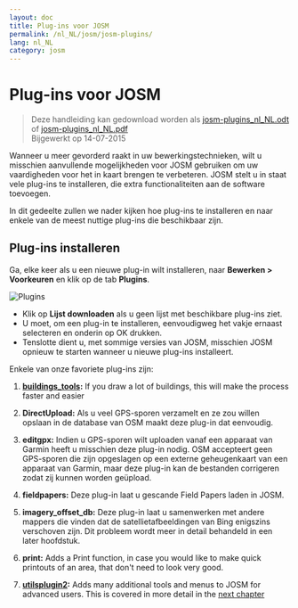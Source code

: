 ```yaml
---
layout: doc
title: Plug-ins voor JOSM
permalink: /nl_NL/josm/josm-plugins/
lang: nl_NL
category: josm
---
```


Plug-ins voor JOSM
============

> Deze handleiding kan gedownload worden als [josm-plugins_nl_NL.odt](/files/josm-plugins_nl_NL.odt) of [josm-plugins_nl_NL.pdf](/files/josm-plugins_nl_NL.pdf)  
> Bijgewerkt op 14-07-2015  

Wanneer u meer gevorderd raakt in uw bewerkingstechnieken, wilt u misschien aanvullende mogelijkheden voor JOSM gebruiken om uw vaardigheden voor het in kaart brengen te verbeteren. JOSM stelt u in staat vele plug-ins te installeren, die extra functionaliteiten aan de software toevoegen.  

In dit gedeelte zullen we nader kijken hoe plug-ins te installeren en naar enkele van de meest nuttige plug-ins die beschikbaar zijn.

Plug-ins installeren
-------------------
Ga, elke keer als u een nieuwe plug-in wilt installeren, naar **Bewerken \> Voorkeuren** en klik op de tab **Plugins**.  

![Plugins][]

* Klik op **Lijst downloaden** als u geen lijst met beschikbare plug-ins ziet.  
* U moet, om een plug-in te installeren, eenvoudigweg het vakje ernaast selecteren en onderin op OK drukken.  
* Tenslotte dient u, met sommige versies van JOSM, misschien JOSM opnieuw te starten wanneer u nieuwe plug-ins installeert.

Enkele van onze favoriete plug-ins zijn:

1. **[buildings_tools](/en/josm/josm-more-plugins/#the-buildings-tools-plugin):** If you draw a lot of buildings, this will make the process faster and easier  

2.  **DirectUpload:** Als u veel GPS-sporen verzamelt en ze zou willen opslaan in de database van OSM maakt deze plug-in dat eenvoudig.  

3. **editgpx:** Indien u GPS-sporen wilt uploaden vanaf een apparaat van Garmin heeft u misschien deze plug-in nodig. OSM accepteert geen GPS-sporen die zijn opgeslagen op een externe geheugenkaart van een apparaat van Garmin, maar deze plug-in kan de bestanden corrigeren zodat zij kunnen worden geüpload.  

4. **fieldpapers:** Deze plug-in laat u gescande Field Papers laden in JOSM.  

5. **imagery_offset_db:** Deze plug-in laat u samenwerken met andere mappers die vinden dat de satellietafbeeldingen van Bing enigszins verschoven zijn. Dit probleem wordt meer in detail behandeld in een later hoofdstuk.  

6. **print:** Adds a Print function, in case you would like to make quick printouts of an area, that don't need to look very good.  

7. **[utilsplugin2](/en/josm/josm-more-plugins/#more-selection-tools):** Adds many additional tools and menus to JOSM for advanced users. This is covered in more detail in the [next chapter](/en/josm/josm-more-plugins)  



<!-- Het resterende gedeelte van dit gedeelte moet worden bewerkt, en/of verplaatst naar andere gedeelten,
    voor nu voorzien van comment


- [Mirrored Download]({{site.baseurl}}/en/beginner/josm-plugins/#mirrored-download) (stelt u in staat meer gegevens van OSM te downloaden)
- [Direct Upload]({{site.baseurl}}/en/beginner/josm-plugins/#direct-upload) (stelt u in staat GPS-sporen te uploaden)
- [Editgpx]({{site.baseurl}}/en/beginner/josm-plugins/#edit-gpx) (stelt u in staat GPS-bestanden te bewerken)
- [Print]({{site.baseurl}}/en/beginner/josm-plugins/#print)

We bevelen ook aan om deze plug-ins te downloaden, die worden behandeld  in andere
hoofdstukken:

- FieldPapers
- Buildings\_tool
- Utilsplugin2

![Restart JOSM][]

Probeer eens te klikken op “Opnieuw starten” en bekijk hoe de software zichzelf opnieuw start.

Mirrored Download
-----------------

![Mirrored Download][]

__Mirrored Download__ zal het downloaden van gegevens van OSM
voor bewerken sneller maken. In plaats van de gegevens op te halen van de centrale
server van OSM, stelt het ons in staat die op te halen vanaf een “mirror,” wat een exacte
replica van de gegevens is maar op een locatie waartoe het sneller toegang heeft.

Als de plug-in eenmaal is geïnstalleerd (en u JOSM opnieuw heeft gestart), zult u een
ander, nieuw item zien in het menu Bestand, “Download from OSM mirror...”

![Download from OSM Mirror][]

Downloaden van gegevens is exact hetzelfde proces als wat u eerder leerde, maar het
kan veel sneller zijn!

Direct Upload
-------------

![Direct Upload][]

__DirectUpload__ uploadt GPX-sporen direct naar OSM
via JOSM (meer informatie is beschikbaar in de **Appendix**). Als
de plug-in eenmaal is geïnstalleerd (en u heeft JOSM opnieuw gestart), zult u
een nieuw item “Upload traces” zien onder het menu “Gereedschappen”.

![Upload Traces Item][]

Wanneer u klikt op de knop “Upload Traces” zal dit venster openen:

![Upload Traces Window][]

Voer sleutelwoorden in (gescheiden door komma's zonder spaties) die verwijzen naar uw
GPS-spoor in het vak "Tags (kommagescheiden)". Bijvoorbeeld,
"Country,region,city,neighborhood,road name". Geef vervolgens een
beschrijving van uw tags. Een keuzelijst zal het u mogelijk laten maken
eerdere tags en beschrijvingen opnieuw te gebruiken. Kies tenslotte welk soort zichtbaarheid u
uw spoor zou willen laten hebben. Er zijn vier niveau's, van privé tot
identificeerbaar (alle worden hieronder verklaard in de [Appendix]{{site.baseurl}}/learnosm/en/).

Klik op Upload Trace. Als u niet verbonden bent met uw account van OSM, moet u
dat nu doen.

Eenmaal met succes geüpload,zal het tekstgebied een status "OK" weergeven
en de knop “Upload Trace” zal niet meer aan te klikken zijn. Meer informatie
over deze plug-in en uploads van GPS is beschikbaar in de [Appendix]({{site.baseurl}}/learnosm/en/).

Edit gpx
--------

![Edit Gpx][]

**EditGpx** stelt u in staat uw opgenomen GPX-sporen voor te bereiden
vóórdat u ze uploadt naar OSM. Sporen hebben vaak gedeelten die u
wilt verwijderen. Daarom verwijdert deze plug-in punten uit sporen op een
snelle manier en maakt anonimiteit voor tijdstempels van een spoor.

Als de plug-in eenmaal is geïnstalleerd (en u JOSM opnieuw heeft gestart), zult u
dit nieuwe gereedschap zien in de werkbalk aan de linkerkant.

![Edit Gpx Tool Icon][]

1. Open een GPX-bestand in JOSM!

![Open GPX File][]

2. Druk op de nieuwe knop in de linker menubalk 

![Edit Gpx Tool Icon][]

en de gegevens van GPX zullen worden geïmporteerd naar een nieuwe laag EditGpx. Elke
knoop van het spoor zal in geel zijn geaccentueerd.

![GPX Nodes All][]

3. Markeer nu de punten (door te klikken) of gebieden (door een rechthoek te slepen op
hun bereik) die u wilt verwijderen. Het gele accent
zal verdwijnen.

![GPX Nodes Selected][]

4. Klik nu met rechts op de naam van de laag en kies \<\<Naar gegevenslaag omzetten\>\> in
het \<\<Context\>\>menu.

5. Nu kunt u de normale GPX-laag als bestand opslaan of de gegevens uploaden naar
OSM (bijv. door de
plug-in [DirectUpload](http://josm.openstreetmap.de/wiki/Plugins)) te gebruiken.

Print
-----

![Print Plugin][]

Als u een snelle en gemakkelijke manier wilt om een kaart af te drukken terwijl u aan het bewerken bent in
JOSM, installeer dan de plug-in __print plugin__. Hoewel u niet in staat zult zijn om
in uw afdruk ook maar iets op te maken, is dit een goede manier om snel
en gemakkelijk af te drukken. Als de plug-in is geïnstalleerd, zal een nieuw item beschikbaar zijn
in het menu Bestand, genaamd “Print...”

![Print Menu Item][]

Klikken hierop zal het dialoogvenster Print openen, wat er uitziet zoals dit:

![Print Dialog][]

Hier kunt u uw printerinstellingen wijzigen. Als u niets ziet op
de pagina, selecteer dan het vak naast “Voorbeeld kaart” aan de rechterkant. Zoom in of
uit op de kaart door het getal te wijzigen in het vak “Schaal”. Vergroot de
resolutie door het getal naast “ppi” te wijzigen. Wanneer u gereed bent
met het bewerken van de instellingen, klik op “Afdrukken.”

Samenvatting
-------

Dit zijn enkele nuttige plug-ins die beschikbaar zijn voor JOSM. Verken ook gerust
de vele andere plug-ins. Zoals u al heeft gezien, het
menu Voorkeuren bevat een korte beschrijving van elk plug-in en u kunt
een webpagina openen met meer informatie door te klikken op de koppeling “More info...”
naast elke.

![More Info Link][]

Veel succes!

Appendix
--------

Details voor DirectUpload
--------------------

![Direct Upload Plugin][]

Toevoegen van uw GPS-sporen en punten naar de server van OSM is nuttig om
vele redenen.
__(Indien u niet wilt dat uw GPX-punten worden gezien door anderen hoeft u het volgende gedeelte niet te lezen.  U kunt eenvoudigweg uw GPX-bestanden weergeven in JOSM, en ze daarom lokaal opslaan).
Ten eerste: GPS-sporen zijn de meest nuttige manier van het verzamelen en
geo-verwijzen van objecten in OSM. Bekijk [Aerial Imagery](/nl_NL/josm/aerial-imagery/)
GPS-apparaten hebben een grotere nauwkeurigheid dan satellietafbeeldingen en zijn daarom
een nuttig gereedschap voor het controleren van hoe groot de verschuiving is. Het gebruiken van veel GPS-
sporen (hoe groter het aantal sporen hoe groter de mogelijkheid om
de nauwkeurigheid van de geo-locatie te bepalen) stelt u in staat te bepalen of de afbeelding op de achtergrond
is verschoven.

Uploaden van sporen naar de server maakt het meer delen van informatie mogelijk.
Het laat mensen toe die geen toegang tot het veld hebben, eenvoudigweg omdat
zij niet in dat gebied leven of geen toegang tot een GPS-apparaat hebben,
om te helpen met digitaliseren. Er zijn twee manieren om uw sporen te uploaden
: 1) Plug-in JOSM of 2) op de hoofdwebsite van OSM.

> Opmerking: GPS-punten kunnen niet direct worden geüpload naar de database van OSM.
> Zij kunnen echter worden geconverteerd naar sporen en dan bijvoorbeeld tijdelijk worden geüpload,
> zodat zij als achtergrondobjecten kunnen worden weergegeven in Potlatch.

Nadat u uw GPX-bestand heeft geopend in JOSM en hebt aangeklikt. Ga naar
"Gereedschappen" en klik op "Sporen uploaden". Beschrijf het GPX-bestand,
schrijf enkele tags, en zichtbaarheid. U kunt, voor zichtbaarheid, kiezen voor
privé, traceerbaar, publiek of te identificeren.

1.  **Te identificeren**: Uw spoor zal publiek worden weergegeven in Your
    GPS**traces en in de publieke lijst met GPS-sporen. Andere gebruikers kunnen
    het ruwe spoor downloaden en het verbinden met uw gebruikersnaam. Tijdstempels
    van de sporen zullen ook beschikbaar zijn via de publieke GPS
    API.

2.  **Publiek**: Uw spoor zal publiek worden weergegeven in Your GPS**traces
    GPS**traces en in de publieke lijst met GPS-sporen. Andere gebruikers kunnen nog steeds
    het ruwe spoor downloaden van de publieke lijst met sporen en enig tijdstempel
    dat daarin is opgenomen. Echter, gegevens die worden weergegeven in de API verwijzen niet terug
    naar uw pagina met sporen, noch zijn tijdstempels beschikbaar, hoewel de punten
    chronologisch zijn geordend.

1.  **Traceerbaar**: Het spoor zal **niet** worden weergegeven op enige publieke
    lijst, maar de punten van de sporen zullen nog steeds beschikbaar zijn via de
    publieke GPS API **met tijdstempels**. Andere gebruikers kunnen nog steeds
    de punten van het spoor downloaden maar deze zullen niet met u zijn geassocieerd
    .

2.  **Privé**: Het spoor zal **niet** worden weergegeven op enige publieke
    lijst, maar de punten van de sporen zullen, in tijdvolgorde, beschikbaar zijn via
    de publieke GPS API **zonder tijdstempels**.

![DirectUpload Traces Options][]

Online GPS-sporen uploaden
---------------------------

1. Ga
naar [http://www.openstreetmap.org/](http://www.openstreetmap.org/) en log in.

2. Selecteer "GPS Traces", te vinden op de linker banner.

![Left Banner][]

3. Selecteer
[upload a trace](http://www.openstreetmap.org/trace/create).
Hier, kunt u ook  **See just your traces** om eerdere GPS-sporen te bekijken.  

4. Zoek uw bestand op in "Choose File". Label het in het vak Description
, geef het enkele tags, en kies welk type Visibility het moet hebben.
Als u veel .gpx-bestanden heeft kunt u ze comprimeren in een zip-archief en
dat uploaden. Het zal worden behandeld als één groot gpx-bestand en er zal slechts één item
op de lijst met sporen worden gemaakt. 

![Online Upload Traces Options][]

5. Klik op *Upload*.

  Het bestand zal worden geüpload naar de server van OSM, waar het zal worden toegevoegd aan
wachtrij van bestanden die nog in de database moeten worden ingevoegd.

[Plug Icon]: /images/josm/josm-plugins_image00_plug-icon.png
[Restart JOSM]: /images/josm/josm-plugins_image01_restart-josm.png
[Mirrored Download]: /images/josm/josm-plugins_image02_mirrored_download.png
[Download from OSM Mirror]: /images/josm/josm-plugins_image03_download-from-osm-mirror.png
[Direct Upload]: /images/josm/josm-plugins_image04_direct-upload.png
[Upload Traces Item]: /images/josm/josm-plugins_image05_upload-traces-item.png
[Upload Traces Window]: /images/josm/josm-plugins_image06_upload-traces-window.png
[Edit Gpx]: /images/josm/josm-plugins_image07_edit-gpx.png
[Edit Gpx Tool Icon]: /images/josm/josm-plugins_image08_edit-gpx-tool-icon.png 
[Open GPX File]: /images/josm/josm-plugins_image09_open-gpx-file.png
[GPX Nodes All]: /images/josm/josm-plugins_image10_gpx-nodes-all.png
[GPX Nodes Selected]: /images/josm/josm-plugins_image11_gpx-nodes-selected.png
[Print Plugin]: /images/josm/josm-plugins_image12_print-plugin.png
[Print Menu Item]: /images/josm/josm-plugins_image13_print-menu.png
[Print Dialog]: /images/josm/josm-plugins_image14_print-dialog.png
[More Info Link]: /images/josm/josm-plugins_image15_more-info-link.png
[Direct Upload Plugin]: /images/josm/josm-plugins_image16_direct-upload-plugin.png
[DirectUpload Traces Options]: /images/josm/josm-plugins_image17_directupload-traces.png
[Left Banner]: /images/josm/josm-plugins_image18_left-banner.png
[Online Upload Traces Options]: /images/josm/josm-plugins_image19_online-upload-traces.png

-->


[Plugins]: /images/josm/josm-plugins_image00_plug-icon.png
